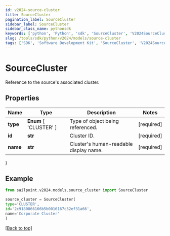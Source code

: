 ```yaml
---
id: v2024-source-cluster
title: SourceCluster
pagination_label: SourceCluster
sidebar_label: SourceCluster
sidebar_class_name: pythonsdk
keywords: ['python', 'Python', 'sdk', 'SourceCluster', 'V2024SourceCluster']
slug: /tools/sdk/python/v2024/models/source-cluster
tags: ['SDK', 'Software Development Kit', 'SourceCluster', 'V2024SourceCluster']
---
```


# SourceCluster

Reference to the source's associated cluster.

## Properties

| Name | Type | Description | Notes |
| --- | --- | --- | --- |
| **type** | **Enum** [ 'CLUSTER' ] | Type of object being referenced. | [required] |
| **id** | **str** | Cluster ID. | [required] |
| **name** | **str** | Cluster's human-readable display name. | [required] |

}

## Example

```python
from sailpoint.v2024.models.source_cluster import SourceCluster

source_cluster = SourceCluster(
type='CLUSTER',
id='2c9180866166b5b0016167c32ef31a66',
name='Corporate Cluster'
)

```

[[Back to top]](#)
